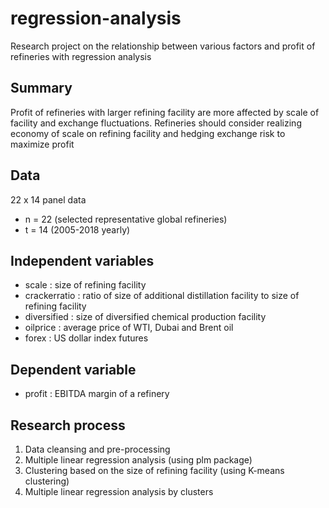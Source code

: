 # regression-analysis

Research project on the relationship between various factors and profit of refineries with regression analysis

## Summary
Profit of refineries with larger refining facility are more affected by scale of facility and exchange fluctuations. Refineries should consider realizing economy of scale on refining facility and hedging exchange risk to maximize profit

## Data
22 x 14 panel data
- n = 22 (selected representative global refineries)
- t = 14 (2005-2018 yearly)

## Independent variables
- scale : size of refining facility
- crackerratio : ratio of size of additional distillation facility to size of refining facility
- diversified : size of diversified chemical production facility
- oilprice : average price of WTI, Dubai and Brent oil
- forex : US dollar index futures

## Dependent variable
- profit : EBITDA margin of a refinery

## Research process
1. Data cleansing and pre-processing
2. Multiple linear regression analysis (using plm package)
3. Clustering based on the size of refining facility (using K-means clustering)
4. Multiple linear regression analysis by clusters
